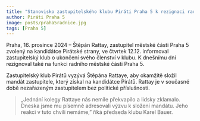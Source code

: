 ```yaml
---
title: "Stanovisko zastupitelského klubu Piráti Praha 5 k rezignaci radního Štěpána Rattaye"
author: Piráti Praha 5
image: posts/praha5radnice.jpg
tags: [Praha 5]
---
```


Praha, 16. prosince 2024 – Štěpán Rattay, zastupitel městské části Praha 5 zvolený na kandidátce Pirátské strany, ve čtvrtek 12.12. informoval zastupitelský klub o ukončení svého členství v klubu. K dnešnímu dni rezignoval také na funkci radního městské části Praha 5.

Zastupitelský klub Pirátů vyzývá Štěpána Rattaye, aby okamžitě složil mandát zastupitele, který získal na kandidátce Pirátů. Rattay je v současné době nezařazeným zastupitelem bez politické příslušnosti.

> „Jednání kolegy Rattaye nás nemile překvapilo a lidsky zklamalo. Dneska jsme mu písemně adresovali výzvu k složení mandátu. Jeho reakci v tuto chvíli nemáme,” říká předseda klubu Karel Bauer.
